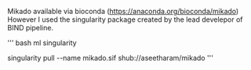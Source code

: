 Mikado available via bioconda (https://anaconda.org/bioconda/mikado) However I used the singularity package created by the lead develepor of BIND pipeline. 

''' bash
ml singularity

singularity pull --name mikado.sif shub://aseetharam/mikado
'''
